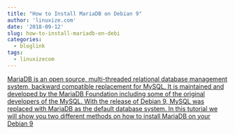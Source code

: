 ```yaml
---
title: "How to Install MariaDB on Debian 9"
author: 'linuxize.com'
date: '2018-09-12'
slug: how-to-install-mariadb-on-debi
categories:
  - bloglink
tags:
  - linuxizecom
---
```


[MariaDB is an open source, multi-threaded relational database management system, backward compatible replacement for MySQL. It is maintained and developed by the MariaDB Foundation including some of the original developers of the MySQL. With the release of Debian 9, MySQL was replaced with MariaDB as the default database system. In this tutorial we will show you two different methods on how to install MariaDB on your Debian 9<i class="fas fa-external-link-alt"></i>](https://linuxize.com/post/how-to-install-mariadb-on-debian-9/)

